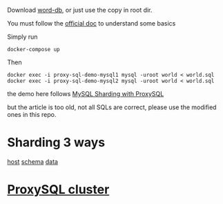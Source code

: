 
Download [word-db](https://dev.mysql.com/doc/index-other.html), or just use the copy in root dir.


You must follow the [official doc](https://proxysql.com/documentation/getting-started/
) to understand some basics


Simply run
```
docker-compose up
```
Then
```
docker exec -i proxy-sql-demo-mysql1 mysql -uroot world < world.sql
docker exec -i proxy-sql-demo-mysql2 mysql -uroot world < world.sql
```

the demo here follows [MySQL Sharding with ProxySQL](https://www.percona.com/blog/mysql-sharding-with-proxysql/)

but the article is  too old, not all SQLs are correct, please use the modified ones in this repo.

# Sharding 3 ways

[host](./docs/sharding_by_host.md)
[schema](./docs/sharding_by_schema.md)
[data](https://proxysql.com/documentation/how-to-setup-proxysql-sharding/)

# [ProxySQL cluster](./docs/proxysql_cluster.md)